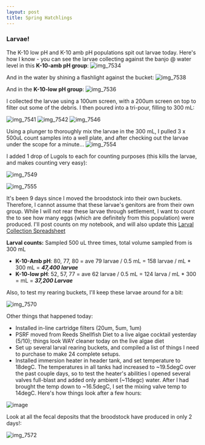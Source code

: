 ```yaml
---
layout: post
title: Spring Hatchlings
---
```


### Larvae! 

The K-10 low pH and K-10 amb pH populations spit out larvae today.  Here's how I know - you can see the larvae collecting against the banjo @ water level in this **K-10-amb pH group**: 
![img_7534](https://cloud.githubusercontent.com/assets/17264765/26012561/bce1946c-3709-11e7-9f47-28641dcc9f24.JPG)

And in the water by shining a flashlight against the bucket: 
![img_7538](https://cloud.githubusercontent.com/assets/17264765/26012569/c250e81c-3709-11e7-9736-d508af6a337f.JPG)

And in the **K-10-low pH group**: 
![img_7536](https://cloud.githubusercontent.com/assets/17264765/26012567/bfbcb784-3709-11e7-9ba6-2eeac3c2f743.JPG)

I collected the larvae using a 100um screen, with a 200um screen on top to filter out some of the debris. I then poured into a tri-pour, filling to 300 mL: 

![img_7541](https://cloud.githubusercontent.com/assets/17264765/26012573/c64154d4-3709-11e7-9a5f-eabfd623b398.JPG)
![img_7542](https://cloud.githubusercontent.com/assets/17264765/26012575/c8e21214-3709-11e7-9df2-5f26bf04fd42.JPG)
![img_7546](https://cloud.githubusercontent.com/assets/17264765/26012578/cce07932-3709-11e7-92cb-66f2a6a57e3c.JPG)

Using a plunger to thoroughly mix the larvae in the 300 mL, I pulled 3 x 500uL count samples into a well plate, and after checking out the larvae under the scope for a minute... 
![img_7554](https://cloud.githubusercontent.com/assets/17264765/26012589/defa1380-3709-11e7-84cf-ef0e229fcfda.JPG)

I added 1 drop of Lugols to each for counting purposes (this kills the larvae, and makes counting very easy): 

![img_7549](https://cloud.githubusercontent.com/assets/17264765/26012579/cf83cd74-3709-11e7-97b0-2896351ff487.JPG)

![img_7555](https://cloud.githubusercontent.com/assets/17264765/26012588/dee7d5f8-3709-11e7-933e-cf56998f86a6.JPG)


It's been 9 days since I moved the broodstock into their own buckets. Therefore, I cannot assume that these larvae's genitors are from their own group.  While I will not rear these larvae through settlement, I want to count the to see how many eggs (which are definitely from this population) were produced. I'll post counts on my notebook, and will also update this [Larval Collection Spreadsheet](https://github.com/laurahspencer/O.lurida_Stress/blob/master/Data/2017-Larval-Collection-Data.xlsx)

**Larval counts:** Sampled 500 uL three times, total volume sampled from is 300 mL
  * **K-10-Amb pH**: 80, 77, 80 = ave 79 larvae / 0.5 mL = 158 larvae / mL * 300 mL = **_47,400 larvae_**
  * **K-10-low pH**: 52, 57, 77 = ave 62 larvae / 0.5 mL = 124 larva / mL * 300 = mL = **_37,200 Larvae_** 

Also, to test my rearing buckets, I'll keep these larvae around for a bit: 

![img_7570](https://cloud.githubusercontent.com/assets/17264765/26012598/e3892ef4-3709-11e7-8f75-5798e225ac27.JPG)

Other things that happened today: 
 
  * Installed in-line cartridge filters (20um, 5um, 1um) 
  * PSRF moved from Reeds Shellfish Diet to a live algae cocktail yesterday (5/10); things look WAY cleaner today on the live algae diet
  * Set up several larval rearing buckets, and compiled a list of things I need to purchase to make 24 complete setups.
  * Installed immersion heater in header tank, and set temperature to 18degC. The temperatures in all tanks had increased to ~19.5degC over the past couple days, so to test the heater's abilities I opened several valves full-blast and added only ambient (~11degc) water. After I had brought the temp down to ~16.5degC, I set the mixing valve temp to 14degC. Here's how things look after a few hours: 
  
  ![image](https://cloud.githubusercontent.com/assets/17264765/25983054/af615502-3696-11e7-81ec-0e39c4e7707b.png)
  
Look at all the fecal deposits that the broodstock have produced in only 2 days!: 

![img_7572](https://cloud.githubusercontent.com/assets/17264765/26012600/e6d89342-3709-11e7-84b4-dec39e5b6afd.JPG)

  

